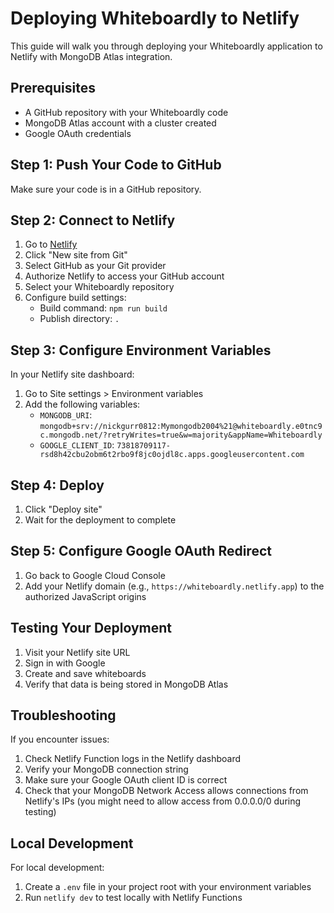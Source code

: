 # Deploying Whiteboardly to Netlify

This guide will walk you through deploying your Whiteboardly application to Netlify with MongoDB Atlas integration.

## Prerequisites

- A GitHub repository with your Whiteboardly code
- MongoDB Atlas account with a cluster created
- Google OAuth credentials

## Step 1: Push Your Code to GitHub

Make sure your code is in a GitHub repository.

## Step 2: Connect to Netlify

1. Go to [Netlify](https://app.netlify.com/)
2. Click "New site from Git"
3. Select GitHub as your Git provider
4. Authorize Netlify to access your GitHub account
5. Select your Whiteboardly repository
6. Configure build settings:
   - Build command: `npm run build`
   - Publish directory: `.`

## Step 3: Configure Environment Variables

In your Netlify site dashboard:

1. Go to Site settings > Environment variables
2. Add the following variables:
   - `MONGODB_URI`: `mongodb+srv://nickgurr0812:Mymongodb2004%21@whiteboardly.e0tnc9c.mongodb.net/?retryWrites=true&w=majority&appName=Whiteboardly`
   - `GOOGLE_CLIENT_ID`: `73818709117-rsd8h42cbu2obm6t2rbo9f8jc0ojdl8c.apps.googleusercontent.com`

## Step 4: Deploy

1. Click "Deploy site"
2. Wait for the deployment to complete

## Step 5: Configure Google OAuth Redirect

1. Go back to Google Cloud Console
2. Add your Netlify domain (e.g., `https://whiteboardly.netlify.app`) to the authorized JavaScript origins

## Testing Your Deployment

1. Visit your Netlify site URL
2. Sign in with Google
3. Create and save whiteboards
4. Verify that data is being stored in MongoDB Atlas

## Troubleshooting

If you encounter issues:

1. Check Netlify Function logs in the Netlify dashboard
2. Verify your MongoDB connection string
3. Make sure your Google OAuth client ID is correct
4. Check that your MongoDB Network Access allows connections from Netlify's IPs (you might need to allow access from 0.0.0.0/0 during testing)

## Local Development

For local development:

1. Create a `.env` file in your project root with your environment variables
2. Run `netlify dev` to test locally with Netlify Functions 